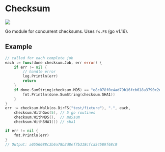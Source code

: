 # Checksum  

[![](https://godoc.org/github.com/srerickson/checksum?status.svg)](https://godoc.org/github.com/srerickson/checksum)

Go module for concurrent checksums. Uses `fs.FS` (go v1.16).

## Example

```go
// called for each complete job
each := func(done checksum.Job, err error) {
    if err != nil {
        // handle error
        log.Println(err)
        return
    }
    if done.SumString(checksum.MD5) == "e8c078f0e4ad79b16fcb618a3790c2df" {
        fmt.Println(done.SumString(checksum.SHA1))
    }
}
err := checksum.Walk(os.DirFS("test/fixture"), ".", each,
    checksum.WithGos(5), // 5 go routines
    checksum.WithMD5(),  // md5sum
    checksum.WithSHA1()) // sha1

if err != nil {
    fmt.Println(err)
}
// Output: a0556088c3b6a78b2d8ef7b318cfca54589f68c0
```